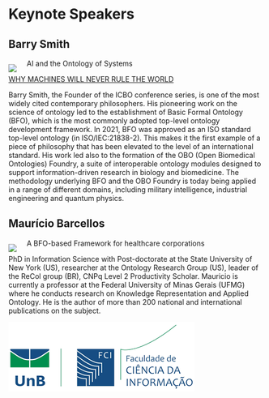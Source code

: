 # Keynote Speakers

## Barry Smith 

<img src='../images/BS-aruba1-2021.jpg' align='left' style='margin:10px 20px 0px 0px' /> 

AI and the Ontology of Systems

[WHY MACHINES WILL NEVER RULE THE WORLD](https://buffalo.app.box.com/v/AI-Without-Fear)

Barry Smith, the Founder of the ICBO conference series, is one of the most widely cited contemporary philosophers. His pioneering work on the science of ontology led to the establishment of Basic Formal Ontology (BFO), which is the most commonly adopted top-level ontology development framework. In 2021, BFO was approved as an ISO standard top-level ontology (in ISO/IEC:21838-2). This makes it the first example of a piece of philosophy that has been elevated to the level of an international standard. His work led also to the formation of the OBO (Open Biomedical Ontologies) Foundry, a suite of interoperable ontology modules designed to support information-driven research in biology and biomedicine. The methodology underlying BFO and the OBO Foundry is today being applied in a range of different domains, including military intelligence, industrial engineering and quantum physics. 
  
## Maurício Barcellos   

<img src='../images/mbar.png' align='left' style='margin:10px 20px 0px 0px' /> 

A BFO-based Framework for healthcare corporations  

PhD in Information Science with Post-doctorate at the State University of New York (US), researcher at the Ontology Research Group (US), leader of the ReCol group (BR), CNPq Level 2 Productivity Scholar. Mauricio is currently a professor at the Federal University of Minas Gerais (UFMG) where he conducts research on Knowledge Representation and Applied Ontology. He is the author of more than 200 national and international publications on the subject.  
  

![UnB](./images/unb_fci_extenso_logo.png)  